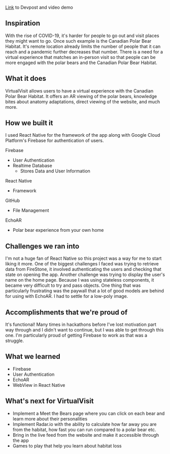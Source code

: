 [Link](https://devpost.com/software/polar-bear-demo) to Devpost and video demo
## Inspiration

With the rise of COVID-19, it's harder for people to go out and visit places they might want to go. Once such example is the Canadian Polar Bear Habitat. It's remote location already limits the number of people that it can reach and a pandemic further decreases that number. There is a need for a virtual experience that matches an in-person visit so that people can be more engaged with the polar bears and the Canadian Polar Bear Habitat.

## What it does

VirtualVisit allows users to have a virtual experience with the Canadian Polar Bear Habitat. It offers an AR viewing of the polar bears, knowledge bites about anatomy adaptations, direct viewing of the website, and much more.

## How we built it

I used React Native for the framework of the app along with Google Cloud Platform's Firebase for authentication of users.

Firebase
  - User Authentication
  - Realtime Database
    - Stores Data and User Information

React Native

- Framework

GitHub

- File Management

EchoAR

- Polar bear experience from your own home

## Challenges we ran into

I'm not a huge fan of React Native so this project was a way for me to start liking it more. One of the biggest challenges I faced was trying to retrieve data from FireStone, it involved authenticating the users and checking that state on opening the app. Another challenge was trying to display the user's name on the home page. Because I was using stateless components, it became very difficult to try and pass objects. One thing that was particularly frustrating was the paywall that a lot of good models are behind for using with EchoAR. I had to settle for a low-poly image.

## Accomplishments that we're proud of

It's functional! Many times in hackathons before I've lost motivation part way through and I didn't want to continue, but I was able to get through this one. I'm particularly proud of getting Firebase to work as that was a struggle.

## What we learned

- Firebase
- User Authentication
- EchoAR
- WebView in React Native

## What's next for VirtualVisit

- Implement a Meet the Bears page where you can click on each bear and learn more about their personalities
- Implement Radar.io with the ability to calculate how far away you are from the habitat, how fast you can run compared to a polar bear etc.
- Bring in the live feed from the website and make it accessible through the app
- Games to play that help you learn about habitat loss
